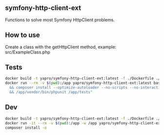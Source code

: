 symfony-http-client-ext
--

Functions to solve most Symfony HttpClient problems. 

How to use
---
Create a class with the getHttpClient method, example: src/ExampleClass.php

Tests
------------
```sh
docker build -t yapro/symfony-http-client-ext:latest -f ./Dockerfile ./
docker run --rm -v $(pwd):/app yapro/symfony-http-client-ext:latest bash -c "cd /app \
  && composer install --optimize-autoloader --no-scripts --no-interaction \
  && /app/vendor/bin/phpunit /app/tests"
```

Dev
------------
```sh
docker build -t yapro/symfony-http-client-ext:latest -f ./Dockerfile ./
docker run -it --rm -v $(pwd):/app -w /app yapro/symfony-http-client-ext:latest bash
composer install -o
```
